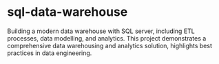 # sql-data-warehouse
Building a modern data warehouse with SQL server, including ETL processes, data modelling, and analytics. This project demonstrates a comprehensive data warehousing and analytics solution, highlights best practices in data engineering.
